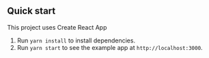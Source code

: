 ## Quick start

This project uses Create React App

1. Run `yarn install` to install dependencies.<br />
2. Run `yarn start` to see the example app at `http://localhost:3000`.